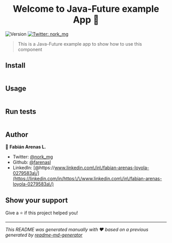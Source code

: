 <h1 align="center">Welcome to Java-Future example App 👋</h1>
<p>
  <img alt="Version" src="https://img.shields.io/badge/version-0.0.1-blue.svg?cacheSeconds=2592000" />
  <a href="https://twitter.com/nork_mg" target="_blank">
    <img alt="Twitter: nork_mg" src="https://img.shields.io/twitter/follow/nork_mg.svg?style=social" />
  </a>
</p>

> This is a Java-Future example app to show how to use this component

## Install

```sh

```

## Usage

```sh

```

## Run tests

```sh

```

## Author

👤 **Fabián Arenas L.**

* Twitter: [@nork\_mg](https://twitter.com/nork_mg)
* Github: [@farenasl](https://github.com/farenasl)
* LinkedIn: [@https:\/\/www.linkedin.com\/in\/fabian-arenas-loyola-0279583a\/](https://linkedin.com/in/https:\/\/www.linkedin.com\/in\/fabian-arenas-loyola-0279583a\/)

## Show your support

Give a ⭐️ if this project helped you!

***
_This README was generated manually with ❤️ based on a previous generated by [readme-md-generator](https://github.com/kefranabg/readme-md-generator)_
